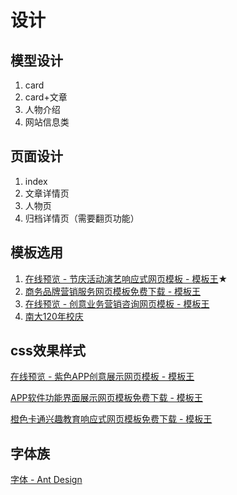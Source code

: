 # 设计

## 模型设计
1. card
2. card+文章
3. 人物介绍
4. 网站信息类

## 页面设计
1. index
2. 文章详情页
3. 人物页
4. 归档详情页（需要翻页功能）

## 模板选用

1. [在线预览 - 节庆活动演艺响应式网页模板 - 模板王](http://www.mobanwang.com/mb/demo/18084/)★
2. [商务品牌营销服务网页模板免费下载 - 模板王](http://www.mobanwang.com/mb/202302/20538.html)
3. [在线预览 - 创意业务营销咨询网页模板 - 模板王](http://www.mobanwang.com/mb/demo/20534/)
4. [南大120年校庆](https://120.nju.edu.cn/sy/)

## css效果样式

[在线预览 - 紫色APP创意展示网页模板 - 模板王](http://www.mobanwang.com/mb/demo/20513/)

[APP软件功能界面展示网页模板免费下载 - 模板王](http://www.mobanwang.com/mb/202302/20515.html)

[橙色卡通兴趣教育响应式网页模板免费下载 - 模板王](http://www.mobanwang.com/mb/202208/19760.html)

## 字体族
[字体 - Ant Design](https://ant.design/docs/spec/font-cn)